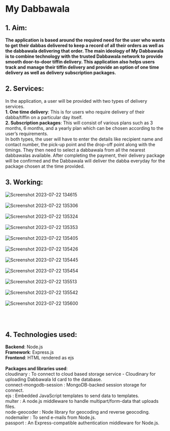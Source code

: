 # My Dabbawala
<h2>1. Aim:</h2>
<b>
  The application is based around the required need for the user who wants to get their dabbas delivered to keep a record of all their orders as well as the dabbawala delivering that order. 
  The main ideology of  My Dabbawala is to combine technology with the trusted Dabbawala network to provide smooth door-to-door tiffin delivery. 
  This  application also helps users track and manage their tiffin delivery and  provide an option of one time delivery as well as delivery subscription packages.
</b>

<br>
<h2>2. Services:</h2>
In the application, a user will be provided with two types of delivery services. </br>
<b>1. One time delivery</b>: This is for users who require delivery of their dabba/tiffin on a particular day itself. </br>
<b>2. Subscription packages</b>: This will consist of various plans such as 3 months, 6 months, and a yearly plan which can be chosen according to the user’s requirements. </br>
In both types, the user will have to enter the details like recipient name and contact number, the pick-up point and the drop-off point along with the timings. They then need to select a dabbawala from all the 
nearest dabbawalas available. After completing the payment, their delivery package will be confirmed and the Dabbawala will deliver the dabba everyday for the package chosen at the time provided.


<br>
<h2>3. Working:</h2>

![Screenshot 2023-07-22 134615](https://github.com/Tejashree-Tambe/My-Dabbawala/assets/68728212/3159dc10-cc5d-43ef-b2fe-dc8fd387ad48) </br></br>
![Screenshot 2023-07-22 135306](https://github.com/Tejashree-Tambe/My-Dabbawala/assets/68728212/8bbf9f46-750c-43d7-9503-67306a294957) </br></br>
![Screenshot 2023-07-22 135324](https://github.com/Tejashree-Tambe/My-Dabbawala/assets/68728212/961bd0bc-3c2c-4499-8679-80923ce79196) </br></br>
![Screenshot 2023-07-22 135353](https://github.com/Tejashree-Tambe/My-Dabbawala/assets/68728212/31cbe7df-3ba8-4803-b207-29e106d9fcd2) </br></br>
![Screenshot 2023-07-22 135405](https://github.com/Tejashree-Tambe/My-Dabbawala/assets/68728212/e2c56029-2a3c-4429-ab88-4b0f6b97815e) </br></br>
![Screenshot 2023-07-22 135426](https://github.com/Tejashree-Tambe/My-Dabbawala/assets/68728212/d544dae3-4de4-4e6b-89d1-e67e5891a5a8) </br></br>
![Screenshot 2023-07-22 135445](https://github.com/Tejashree-Tambe/My-Dabbawala/assets/68728212/2ae349f3-e800-4cb1-a031-73e483e4e87e) </br></br>
![Screenshot 2023-07-22 135454](https://github.com/Tejashree-Tambe/My-Dabbawala/assets/68728212/952866ac-28d8-4755-9f06-fc859acdbe30) </br></br>
![Screenshot 2023-07-22 135513](https://github.com/Tejashree-Tambe/My-Dabbawala/assets/68728212/a59d2bc8-c830-4442-a721-6c43a3807ff2) </br></br>
![Screenshot 2023-07-22 135542](https://github.com/Tejashree-Tambe/My-Dabbawala/assets/68728212/c22433e1-ff9e-45c2-b298-6c3ac9c11377) </br></br>
![Screenshot 2023-07-22 135600](https://github.com/Tejashree-Tambe/My-Dabbawala/assets/68728212/c8aab528-0e3d-4f85-b566-d80f27897ccd) </br></br>

</br>
<h2>4. Technologies used: </h2>
<b>Backend</b>: Node.js </br>
<b>Framework</b>: Express.js </br>
<b>Frontend</b>: HTML rendered as ejs </br>
</br>
<b>Packages and libraries used</b>:</br>
cloudinary : To connect to cloud based storage service - Cloudinary for uploading Dabbawala Id card to the database.</br>
connect-mongodb-session : MongoDB-backed session storage for connect.</br>
ejs : Embedded JavaScript templates to send data to templates.</br>
multer : A node.js middleware to handle multipart/form-data that uploads files.</br>
node-geocoder : Node library for geocoding and reverse geocoding.</br>
nodemailer : To send e-mails from Node.js.</br>
passport : An Express-compatible authentication middleware for Node.js.</br>

